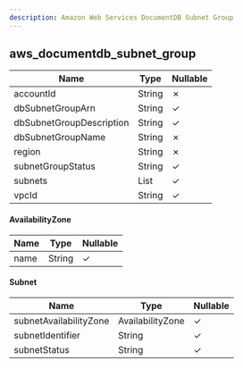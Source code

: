 ```yaml
---
description: Amazon Web Services DocumentDB Subnet Group
---
```

aws_documentdb_subnet_group
---------------------------

| **Name**                 | **Type**     | **Nullable** |
| ------------------------ | ------------ | ------------ |
| accountId                | String       | &cross;      |
| dbSubnetGroupArn         | String       | &check;      |
| dbSubnetGroupDescription | String       | &check;      |
| dbSubnetGroupName        | String       | &cross;      |
| region                   | String       | &cross;      |
| subnetGroupStatus        | String       | &check;      |
| subnets                  | List<Subnet> | &check;      |
| vpcId                    | String       | &check;      |

#### AvailabilityZone
| **Name** | **Type** | **Nullable** |
| -------- | -------- | ------------ |
| name     | String   | &check;      |

#### Subnet
| **Name**               | **Type**         | **Nullable** |
| ---------------------- | ---------------- | ------------ |
| subnetAvailabilityZone | AvailabilityZone | &check;      |
| subnetIdentifier       | String           | &check;      |
| subnetStatus           | String           | &check;      |
